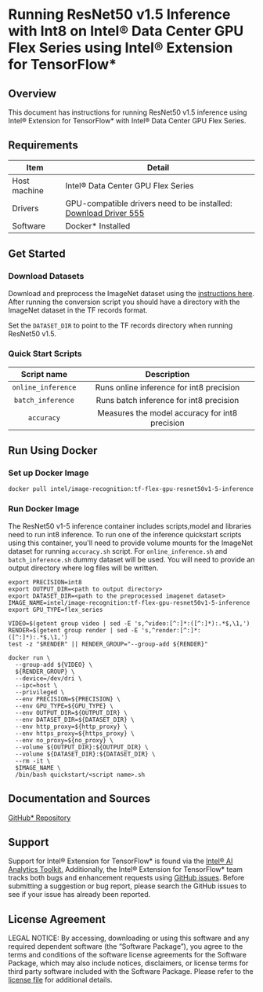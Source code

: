 # Running ResNet50 v1.5 Inference with Int8 on Intel® Data Center GPU Flex Series using Intel® Extension for TensorFlow*

## Overview

This document has instructions for running ResNet50 v1.5 inference using Intel® Extension for TensorFlow* with Intel® Data Center GPU Flex Series.


## Requirements
| Item | Detail |
| ------ | ------- |
| Host machine  | Intel® Data Center GPU Flex Series  |
| Drivers | GPU-compatible drivers need to be installed: [Download Driver 555](https://dgpu-docs.intel.com/releases/stable_555_20230124.html#ubuntu-22-04)
| Software | Docker* Installed |

## Get Started

### Download Datasets

Download and preprocess the ImageNet dataset using the [instructions here](https://github.com/IntelAI/models/blob/master/datasets/imagenet/README.md).
After running the conversion script you should have a directory with the
ImageNet dataset in the TF records format.

Set the `DATASET_DIR` to point to the TF records directory when running ResNet50 v1.5.

### Quick Start Scripts

| Script name | Description |
|:-------------:|:-------------:|
| `online_inference` | Runs online inference for int8 precision |
| `batch_inference` | Runs batch inference for int8 precision |
| `accuracy` | Measures the model accuracy for int8 precision |


## Run Using Docker

### Set up Docker Image

```
docker pull intel/image-recognition:tf-flex-gpu-resnet50v1-5-inference
```

### Run Docker Image
The ResNet50 v1-5 inference container includes scripts,model and libraries need to run int8 inference. To run one of the inference quickstart scripts using this container, you'll need to provide volume mounts for the ImageNet dataset for running `accuracy.sh` script. For `online_inference.sh` and `batch_inference.sh` dummy dataset will be used. You will need to provide an output directory where log files will be written. 
```
export PRECISION=int8
export OUTPUT_DIR=<path to output directory>
export DATASET_DIR=<path to the preprocessed imagenet dataset>
IMAGE_NAME=intel/image-recognition:tf-flex-gpu-resnet50v1-5-inference
export GPU_TYPE=flex_series

VIDEO=$(getent group video | sed -E 's,^video:[^:]*:([^:]*):.*$,\1,')
RENDER=$(getent group render | sed -E 's,^render:[^:]*:([^:]*):.*$,\1,')
test -z "$RENDER" || RENDER_GROUP="--group-add ${RENDER}"

docker run \
  --group-add ${VIDEO} \
  ${RENDER_GROUP} \
  --device=/dev/dri \
  --ipc=host \
  --privileged \
  --env PRECISION=${PRECISION} \
  --env GPU_TYPE=${GPU_TYPE} \
  --env OUTPUT_DIR=${OUTPUT_DIR} \
  --env DATASET_DIR=${DATASET_DIR} \
  --env http_proxy=${http_proxy} \
  --env https_proxy=${https_proxy} \
  --env no_proxy=${no_proxy} \
  --volume ${OUTPUT_DIR}:${OUTPUT_DIR} \
  --volume ${DATASET_DIR}:${DATASET_DIR} \
  --rm -it \
  $IMAGE_NAME \
  /bin/bash quickstart/<script name>.sh
```

## Documentation and Sources

[GitHub* Repository](https://github.com/IntelAI/models/tree/master/dockerfiles/model_containers)

## Support
Support for Intel® Extension for TensorFlow* is found via the [Intel® AI Analytics Toolkit.](https://www.intel.com/content/www/us/en/developer/tools/oneapi/ai-analytics-toolkit.html#gs.qbretz) Additionally, the Intel® Extension for TensorFlow* team tracks both bugs and enhancement requests using [GitHub issues](https://github.com/intel/intel-extension-for-tensorflow/issues). Before submitting a suggestion or bug report, please search the GitHub issues to see if your issue has already been reported.

## License Agreement

LEGAL NOTICE: By accessing, downloading or using this software and any required dependent software (the “Software Package”), you agree to the terms and conditions of the software license agreements for the Software Package, which may also include notices, disclaimers, or license terms for third party software included with the Software Package. Please refer to the [license file](https://github.com/IntelAI/models/tree/master/third_party) for additional details.
